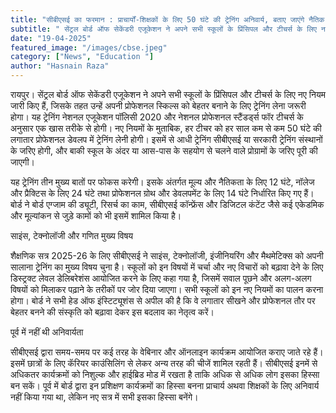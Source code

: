 ```yaml
---
title: "सीबीएसई का फरमान : प्राचार्यों-शिक्षकों के लिए 50 घंटे की ट्रेनिंग अनिवार्य, बताए जाएंगे नैतिक मूल्य "
subtitle: " सेंट्रल बोर्ड ऑफ सेकेंडरी एजूकेशन ने अपने सभी स्कूलों के प्रिंसिपल और टीचर्स के लिए नए नियम जारी किए हैं।"
date: "19-04-2025"
featured_image: "/images/cbse.jpeg"
category: ["News", "Education "]
author: "Hasnain Raza"
---
```


रायपुर। सेंट्रल बोर्ड ऑफ सेकेंडरी एजूकेशन ने अपने सभी स्कूलों के प्रिंसिपल और टीचर्स के लिए नए नियम जारी किए हैं, जिसके तहत उन्हें अपनी प्रोफेशनल स्किल्स को बेहतर बनाने के लिए ट्रेनिंग लेना जरूरी होगा। यह ट्रेनिंग नेशनल एजूकेशन पॉलिसी 2020 और नेशनल प्रोफेशनल स्टैंडर्ड्स फॉर टीचर्स के अनुसार एक खास तरीके से होगी। नए नियमों के मुताबिक, हर टीचर को हर साल कम से कम 50 घंटे की लगातार प्रोफेशनल डेवलप में ट्रेनिंग लेनी होगी। इसमें से आधी ट्रेनिंग सीबीएसई या सरकारी ट्रेनिंग संस्थानों के जरिए होगी, और बाकी स्कूल के अंदर या आस-पास के सहयोग से चलने वाले प्रोग्रामों के जरिए पूरी की जाएगी। 

यह ट्रेनिंग तीन मुख्य बातों पर फोकस करेगी। इसके अंतर्गत मूल्य और नैतिकता के लिए 12 घंटे, नॉलेज और प्रैक्टिस के लिए 24 घंटे तथा प्रोफेशनल ग्रोथ और डेवलपमेंट के लिए 14 घंटे निर्धारित किए गए हैं। बोर्ड ने बोर्ड एग्जाम की ड्यूटी, रिसर्च का काम, सीबीएसई कॉन्फ्रेंस और डिजिटल कंटेंट जैसे कई एकेडमिक और मूल्यांकन से जुड़े कामों को भी इसमें शामिल किया है।

साइंस, टेक्नोलॉजी और गणित मुख्य विषय 

शैक्षणिक सत्र 2025-26 के लिए सीबीएसई ने साइंस, टेक्नोलॉजी, इंजीनियरिंग और मैथमेटिक्स को अपनी सालाना ट्रेनिंग का मुख्य विषय चुना है। स्कूलों को इन विषयों में चर्चा और नए विचारों को बढ़ावा देने के लिए डिस्ट्रक्ट लेवल डेलिबरेशंस आयोजित करने के लिए कहा गया है, जिसमें सवाल पूछने और अलग-अलग विषयों को मिलाकर पढ़ाने के तरीकों पर जोर दिया जाएगा। सभी स्कूलों को इन नए नियमों का पालन करना होगा। बोर्ड ने सभी हेड ऑफ इंस्टिट्यूशंस से अपील की है कि वे लगातार सीखने और प्रोफेशनल तौर पर बेहतर बनने की संस्कृति को बढ़ावा देकर इस बदलाव का नेतृत्व करें।

पूर्व में नहीं थी अनिवार्यता 

सीबीएसई द्वारा समय-समय पर कई तरह के वेबिनार और ऑनलाइन कार्यक्रम आयोजित कराए जाते रहे हैं। इसमें छात्रों के लिए कॅरियर काउंसिलिंग से लेकर अन्य तरह की चीजें शामिल रहती हैं। सीबीएसई इनमें से अधिकतर कार्यक्रमों को निशुल्क और हाईब्रिड मोड में रखता है ताकि अधिक से अधिक लोग इसका हिस्सा बन सकें। पूर्व में बोर्ड द्वारा इन प्रशिक्षण कार्यक्रमों का हिस्सा बनना प्राचार्य अथवा शिक्षकों के लिए अनिवार्य नहीं किया गया था, लेकिन नए सत्र में सभी इसका हिस्सा बनेंगे।
